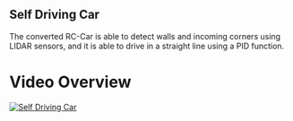 ## Self Driving Car

The converted RC-Car is able to detect walls and incoming corners using LIDAR sensors, and it is able to drive in a straight line using a PID function.

# Video Overview
[![Self Driving Car](http://img.youtube.com/vi/gWTYhSdu7_8/0.jpg)](https://youtu.be/gWTYhSdu7_8 "Self Driving Car")
